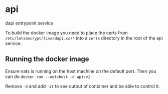# api
dapi entrypoint service

To build the docker image you need to place the certs from `/etc/letsencrypt/live/dapi.co/*` into a `certs`
directory in the root of the api service.

## Running the docker image
Ensure nats is running on the host machine on the default port.
Then you can do `docker run --net=host -d api:v1`

Remove `-d` and add `-it` to see output of container and be able to control it.
